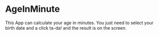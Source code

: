 # AgeInMinute
This App can calculate your age in minutes. You just need to select your birth date and a click ta-da! and the result is on the screen.
